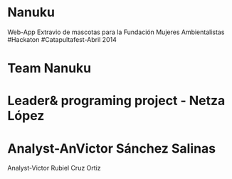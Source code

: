 Nanuku
======

Web-App Extravio de mascotas para la Fundación Mujeres Ambientalistas #Hackaton #Catapultafest-Abril 2014 

Team Nanuku
==
Leader& programing project - Netza López 
=
Analyst-AnVictor Sánchez Salinas
=
Analyst-Victor Rubiel Cruz Ortiz 

